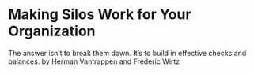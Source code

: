 # Making Silos Work for Your Organization

The answer isn’t to break them down. It’s to build in effective checks and balances. by Herman Vantrappen and Frederic Wirtz